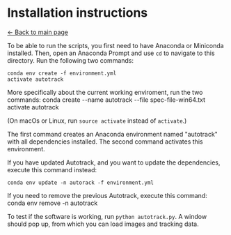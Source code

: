 ﻿# Installation instructions
[← Back to main page](INDEX.md)

To be able to run the scripts, you first need to have Anaconda or Miniconda installed. Then, open an Anaconda Prompt and use `cd` to navigate to this directory. Run the following two commands:

    conda env create -f environment.yml
    activate autotrack

More specifically about the current working enviroment, run the two commands:
    conda create --name autotrack --file spec-file-win64.txt
    activate autotrack

(On macOs or Linux, run `source activate` instead of `activate`.)

The first command creates an Anaconda environment named "autotrack" with all dependencies installed. The second command activates this environment.

If you have updated Autotrack, and you want to update the dependencies, execute this command instead:

    conda env update -n autorack -f environment.yml

If you need to remove the previous Autotrack, execute this command:
    conda env remove -n autotrack

To test if the software is working, run `python autotrack.py`. A window should pop up, from which you can load images and tracking data.
